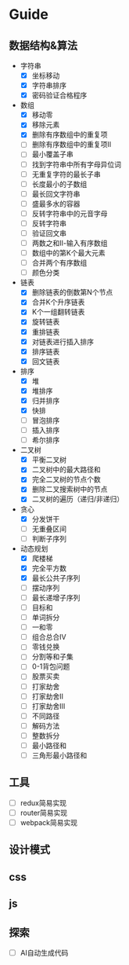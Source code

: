 # Guide

## 数据结构&算法

- 字符串
  - [x] 坐标移动
  - [x] 字符串排序
  - [x] 密码验证合格程序
- 数组
  - [x] 移动零
  - [x] 移除元素
  - [x] 删除有序数组中的重复项
  - [ ] 删除有序数组中的重复项Ⅱ
  - [ ] 最小覆盖子串
  - [ ] 找到字符串中所有字母异位词
  - [ ] 无重复字符的最长子串
  - [ ] 长度最小的子数组
  - [ ] 最长回文字符串
  - [ ] 盛最多水的容器
  - [ ] 反转字符串中的元音字母
  - [ ] 反转字符串
  - [ ] 验证回文串
  - [ ] 两数之和Ⅱ-输入有序数组
  - [ ] 数组中的第K个最大元素
  - [ ] 合并两个有序数组
  - [ ] 颜色分类

- 链表
  - [x] 删除链表的倒数第N个节点
  - [x] 合并K个升序链表
  - [x] K个一组翻转链表
  - [x] 旋转链表
  - [x] 重排链表
  - [x] 对链表进行插入排序
  - [x] 排序链表
  - [x] 回文链表
- 排序
  - [x] 堆
  - [x] 堆排序
  - [x] 归并排序
  - [x] 快排
  - [ ] 冒泡排序
  - [ ] 插入排序
  - [ ] 希尔排序
- 二叉树
  - [x] 平衡二叉树
  - [x] 二叉树中的最大路径和
  - [x] 完全二叉树的节点个数
  - [x] 删除二叉搜索树中的节点
  - [x] 二叉树的遍历（递归/非递归）
- 贪心
  - [x] 分发饼干
  - [ ] 无重叠区间
  - [ ] 判断子序列
- 动态规划
  - [x] 爬楼梯
  - [x] 完全平方数
  - [x] 最长公共子序列
  - [ ] 摆动序列
  - [ ] 最长递增子序列
  - [ ] 目标和
  - [ ] 单词拆分
  - [ ] 一和零
  - [ ] 组合总合Ⅳ
  - [ ] 零钱兑换
  - [ ] 分割等和子集
  - [ ] 0-1背包问题
  - [ ] 股票买卖
  - [ ] 打家劫舍
  - [ ] 打家劫舍Ⅱ
  - [ ] 打家劫舍Ⅲ
  - [ ] 不同路径
  - [ ] 解码方法
  - [ ] 整数拆分
  - [ ] 最小路径和
  - [ ] 三角形最小路径和

## 工具

- [ ] redux简易实现
- [ ] router简易实现
- [ ] webpack简易实现

## 设计模式

## css

## js

## 探索

- [ ] AI自动生成代码